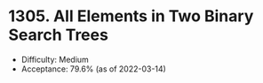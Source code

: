 # 1305. All Elements in Two Binary Search Trees
- Difficulty: Medium
- Acceptance: 79.6% (as of 2022-03-14)
